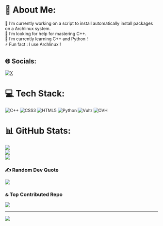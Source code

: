 # 💫 About Me:
🔭 I’m currently working on a script to install automatically install packages on a Archlinux system.<br>🤝 I’m looking for help for mastering C++.<br>🌱 I’m currently learning C++ and Python !<br>⚡ Fun fact : I use Archlinux !


## 🌐 Socials:
[![X](https://img.shields.io/badge/X-black.svg?logo=X&logoColor=white)](https://x.com/firebleudark) 

# 💻 Tech Stack:
![C++](https://img.shields.io/badge/c++-%2300599C.svg?style=for-the-badge&logo=c%2B%2B&logoColor=white) ![CSS3](https://img.shields.io/badge/css3-%231572B6.svg?style=for-the-badge&logo=css3&logoColor=white) ![HTML5](https://img.shields.io/badge/html5-%23E34F26.svg?style=for-the-badge&logo=html5&logoColor=white) ![Python](https://img.shields.io/badge/python-3670A0?style=for-the-badge&logo=python&logoColor=ffdd54) ![Vultr](https://img.shields.io/badge/Vultr-007BFC.svg?style=for-the-badge&logo=vultr) ![OVH](https://img.shields.io/badge/ovh-%23123F6D.svg?style=for-the-badge&logo=ovh&logoColor=#123F6D)
# 📊 GitHub Stats:
![](https://github-readme-stats.vercel.app/api?username=Firebleu&theme=dracula&hide_border=false&include_all_commits=true&count_private=true)<br/>
![](https://github-readme-streak-stats.herokuapp.com/?user=Firebleu&theme=dracula&hide_border=false)<br/>
![](https://github-readme-stats.vercel.app/api/top-langs/?username=Firebleu&theme=dracula&hide_border=false&include_all_commits=true&count_private=true&layout=compact)

### ✍️ Random Dev Quote
![](https://quotes-github-readme.vercel.app/api?type=horizontal&theme=tokyonight)

### 🔝 Top Contributed Repo
![](https://github-contributor-stats.vercel.app/api?username=Firebleu&limit=5&theme=dracula&combine_all_yearly_contributions=true)

---
[![](https://visitcount.itsvg.in/api?id=Firebleu&icon=9&color=7)](https://visitcount.itsvg.in)

<!-- Proudly created with GPRM ( https://gprm.itsvg.in ) -->
